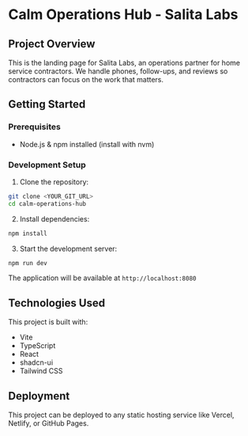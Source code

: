 # Calm Operations Hub - Salita Labs

## Project Overview

This is the landing page for Salita Labs, an operations partner for home service contractors. We handle phones, follow-ups, and reviews so contractors can focus on the work that matters.

## Getting Started

### Prerequisites

- Node.js & npm installed (install with nvm)

### Development Setup

1. Clone the repository:
```bash
git clone <YOUR_GIT_URL>
cd calm-operations-hub
```

2. Install dependencies:
```bash
npm install
```

3. Start the development server:
```bash
npm run dev
```

The application will be available at `http://localhost:8080`

## Technologies Used

This project is built with:

* Vite
* TypeScript
* React
* shadcn-ui
* Tailwind CSS

## Deployment

This project can be deployed to any static hosting service like Vercel, Netlify, or GitHub Pages.